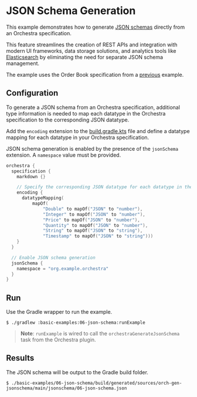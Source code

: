 # JSON Schema Generation

This example demonstrates how to generate [JSON schemas](https://json-schema.org/) directly from an Orchestra specification.

This feature streamlines the creation of REST APIs and integration with modern UI frameworks, data storage solutions, and analytics tools like [Elasticsearch](https://www.elastic.co/) by eliminating the need for separate JSON schema management.

The example uses the Order Book specification from a [previous](../02-markdown) example.

## Configuration

To generate a JSON schema from an Orchestra specification, additional type information is needed to map each datatype in the Orchestra specification to the corresponding JSON datatype.

Add the `encoding` extension to the [build.gradle.kts](./build.gradle.kts) file and define a datatype mapping for each datatype in your Orchestra specification.

JSON schema generation is enabled by the presence of the `jsonSchema` extension. A `namespace` value must be provided.

```kotlin
orchestra {
  specification {
    markdown {}

    // Specify the corresponding JSON datatype for each datatype in the Orchestra specification.
    encoding {
      datatypeMapping(
          mapOf(
              "Double" to mapOf("JSON" to "number"),
              "Integer" to mapOf("JSON" to "number"),
              "Price" to mapOf("JSON" to "number"),
              "Quantity" to mapOf("JSON" to "number"),
              "String" to mapOf("JSON" to "string"),
              "Timestamp" to mapOf("JSON" to "string")))
    }
  }

  // Enable JSON schema generation
  jsonSchema {
    namespace = "org.example.orchestra"
  }
}
```

## Run

Use the Gradle wrapper to run the example.

```shell
$ ./gradlew :basic-examples:06-json-schema:runExample
```

> **Note**: `runExample` is wired to call the `orchestraGenerateJsonSchema` task from the Orchestra plugin.

## Results

The JSON schema will be output to the Gradle build folder.

```shell
$ ./basic-examples/06-json-schema/build/generated/sources/orch-gen-jsonschema/main/jsonschema/06-json-schema.json
```
